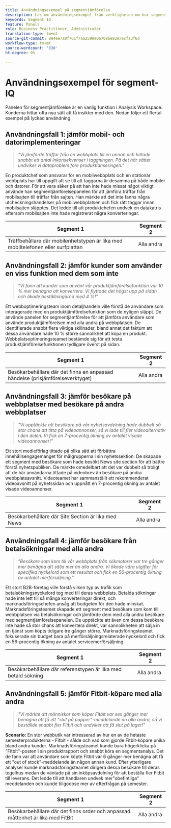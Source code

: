 ```yaml
---
title: Användningsexempel på segmentjämförelse
description: Läs om användningsexempel från verkligheten om hur segmentjämförelsepanelen kan användas för att få insikt i marknadsföringsstrategin.
keywords: Segment IQ
feature: Panels
role: Business Practitioner, Administrator
translation-type: tm+mt
source-git-commit: 894ee7a8f761f7aa2590e06708be82e7ecfa3f6d
workflow-type: tm+mt
source-wordcount: '830'
ht-degree: 0%

---
```



# Användningsexempel för segment-IQ

Panelen för segmentjämförelse är en vanlig funktion i Analysis Workspace. Kunderna hittar ofta nya sätt att få insikter med den. Nedan följer ett flertal exempel på lyckad användning.

## Användningsfall 1: jämför mobil- och datorimplementeringar

> *&quot;Vi jämförde träffar från en webbplats till en annan och hittade snabbt ett antal inkonsekvenser i taggningen. På det här sättet undviker vi dataproblem före produktlanseringen.&quot;*

En produktchef som ansvarar för en mobilwebbplats och en stationär webbplats har till uppgift att se till att taggarna är desamma på både mobiler och datorer. För att vara säker på att han inte hade missat något viktigt använde han segmentjämförelsepanelen för att jämföra träffar från mobilsajten till träffar från sajten. Han märkte att det inte fanns några utcheckningshändelser på mobilwebbplatsen och fick rätt taggar innan mobilsajten släpptes. Det ledde till att produktchefen undvek en datakatris eftersom mobilsajten inte hade registrerat några konverteringar.

| Segment 1 | Segment 2 |
|--- |--- |
| Träffbehållare där mobilenhetstypen är lika med mobiltelefonen eller surfplattan | Alla andra |

## Användningsfall 2: jämför kunder som använder en viss funktion med dem som inte

> *&quot;Vi fann att kunder som använt vår produktjämförelsefunktion var 10 % mer benägna att konvertera. Vi flyttade det högst upp på sidan och ökade beställningarna med 4 %!&quot;*

Ett webboptimeringsteam inom detaljhandeln ville förstå de användare som interagerade med en produktjämförelsefunktion som de nyligen släppt. De använde panelen för segmentjämförelse för att jämföra användare som använde produktjämförelsen med alla andra på webbplatsen. De identifierade snabbt flera viktiga skillnader, bland annat det faktum att dessa användare hade 10 % större sannolikhet att köpa en produkt. Webbplatsoptimeringsteamet bestämde sig för att testa produktjämförelsefunktionen tydligare överst på sidan.

| Segment 1 | Segment 2 |
|--- |--- |
| Besökarbehållare där det finns en anpassad händelse (prisjämförelseverktyget) | Alla andra |

## Användningsfall 3: jämför besökare på webbplatser med besökare på andra webbplatser

> *&quot;Vi upptäckte att besökare på vår nyhetsavdelning hade dubbelt så stor chans att titta på videoannonser, så vi lade till fler videoalternativ i den delen. Vi fick en 7-procentig ökning av antalet visade videoannonser!&quot;*

Ett stort medieförlag tittade på olika sätt att förbättra innehållsengagemanget för målgrupperna i sin nyhetssektion. De skapade ett segment med besökare som hade besökt News site section för att bättre förstå nyhetspubliken. De märkte omedelbart att det var dubbelt så troligt att de här användarna tittade på videobrev än besökare på andra webbplatsavsnitt. Videoteamet har sammanställt ett rekommenderat videoavsnitt på nyhetssidan och uppnått en 7-procentig ökning av antalet visade videoannonser.

| Segment 1 | Segment 2 |
|--- |--- |
| Besökarbehållare där Site Section är lika med News | Alla andra |

## Användningsfall 4: jämför besökare från betalsökningar med alla andra

> *&quot;Besökare som kom till vår webbplats från sökmotorer var tre gånger mer benägna att sälja mer än alla andra. Vi ökade våra utgifter för specifika nyckelord som ett resultat och fick en 56-procentig ökning av antalet merförsäljning.&quot;*

Ett stort B2B-företag ville förstå vilken typ av trafik som betalsökningsnyckelord tog med till deras webbplats. Betalda sökningar hade inte lett till så många konverteringar direkt, och marknadsföringschefen ansåg att budgeten för den hade minskat. Marknadsföringsteamet skapade ett segment med besökare som kom till webbplatsen via betalsökningar och jämförde dem med alla andra besökare med segmentjämförelsepanelen. De upptäckte att även om dessa besökare inte hade så stor chans att konvertera direkt, var sannolikheten att sälja in en tjänst som köpts tidigare tre gånger större. Marknadsföringsteamet fokuserade sin budget bara på merförsäljningsrelaterade nyckelord och fick en 56-procentig ökning av antalet servicemerförsäljning.

| Segment 1 | Segment 2 |
|--- |--- |
| Besökarbehållare där referenstypen är lika med betald sökning | Alla andra |

## Användningsfall 5: jämför Fitbit-köpare med alla andra

> *&quot;Vi märkte att människor som köper Fitbit var sex gånger mer benägna att få ett &quot;slut på papper&quot;-meddelande än alla andra, så vi beställde snabbt fler Fitbit och undviker att få slut på lager!&quot;*

**Scenario:** En stor webbutik var intresserad av hur en av de hetaste semesterprodukterna - Fitbit - sålde och vad som gjorde Fitbit-köpare unika bland andra kunder. Marknadsföringsteamet kunde bara högerklicka på &quot;Fitbit&quot;-posten i sin produktrapport och snabbt köra en segmentanalys. Det de fann var att användare som köpte Fitbit var 6 gånger mer benägna att få ett &quot;out of stock&quot;-meddelande än någon annan kund. Efter ytterligare analyser kunde marknadsföringsteamet dirigera dessa besökare till deras tegelhus medan de väntade på sin inköpsavdelning för att beställa fler Fitbit till leverans. Det ledde till att handlaren undvek mer&quot;obefintliga&quot; meddelanden och kunde tillgodose mer av efterfrågan på semester.

| Segment 1 | Segment 2 |
|--- |--- |
| Besökarbehållare där det finns order och anpassad måttenhet är lika med FitBit | Alla andra |
